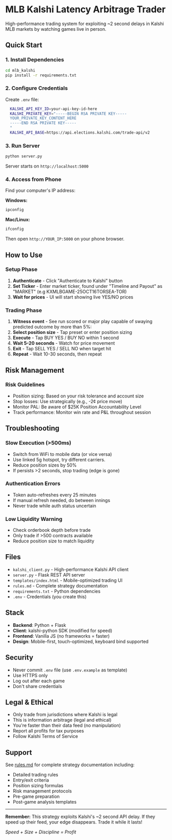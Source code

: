 # MLB Kalshi Latency Arbitrage Trader

High-performance trading system for exploiting ~2 second delays in Kalshi MLB markets by watching games live in person.

## Quick Start

### 1. Install Dependencies

```bash
cd mlb_kalshi
pip install -r requirements.txt
```

### 2. Configure Credentials

Create `.env` file:

```bash
  KALSHI_API_KEY_ID=your-api-key-id-here
  KALSHI_PRIVATE_KEY="-----BEGIN RSA PRIVATE KEY-----
  YOUR_PRIVATE_KEY_CONTENT_HERE
  -----END RSA PRIVATE KEY-----
  "
  KALSHI_API_BASE=https://api.elections.kalshi.com/trade-api/v2
```

### 3. Run Server

```bash
python server.py
```

Server starts on `http://localhost:5000`

### 4. Access from Phone

Find your computer's IP address:

**Windows:**
```bash
ipconfig
```

**Mac/Linux:**
```bash
ifconfig
```

Then open `http://YOUR_IP:5000` on your phone browser.

## How to Use

### Setup Phase

1. **Authenticate** - Click "Authenticate to Kalshi" button
2. **Set Ticker** - Enter market ticker, found under "Timeline and Payout" as "MARKET" (e.g KXMLBGAME-25OCT16TORSEA-TOR)
3. **Wait for prices** - UI will start showing live YES/NO prices

### Trading Phase

1. **Witness event** - See run scored or major play capable of swaying predicted outcome by more than 5%:
2. **Select position size** - Tap preset or enter position sizing
3. **Execute** - Tap BUY YES / BUY NO within 1 second
4. **Wait 5-20 seconds** - Watch for price movement
5. **Exit** - Tap SELL YES / SELL NO when target hit
6. **Repeat** - Wait 10-30 seconds, then repeat


## Risk Management

### Risk Guidelines
- Position sizing: Based on your risk tolerance and account size
- Stop losses: Use strategically (e.g., -2¢ price move)
- Monitor PAL: Be aware of $25K Position Accountability Level
- Track performance: Monitor win rate and P&L throughout session

## Troubleshooting

### Slow Execution (>500ms)
- Switch from WiFi to mobile data (or vice versa)
- Use linked 5g hotspot, try different carriers.
- Reduce position sizes by 50%
- If persists >2 seconds, stop trading (edge is gone)

### Authentication Errors
- Token auto-refreshes every 25 minutes
- If manual refresh needed, do between innings
- Never trade while auth status uncertain

### Low Liquidity Warning
- Check orderbook depth before trade
- Only trade if >500 contracts available
- Reduce position size to match liquidity

## Files

- `kalshi_client.py` - High-performance Kalshi API client
- `server.py` - Flask REST API server
- `templates/index.html` - Mobile-optimized trading UI
- `rules.md` - Complete strategy documentation
- `requirements.txt` - Python dependencies
- `.env` - Credentials (you create this)

## Stack

- **Backend**: Python + Flask
- **Client**: kalshi-python SDK (modified for speed)
- **Frontend**: Vanilla JS (no frameworks = faster)
- **Design**: Mobile-first, touch-optimized, keyboard bind supported

## Security

- Never commit `.env` file (use `.env.example` as template)
- Use HTTPS only
- Log out after each game
- Don't share credentials

## Legal & Ethical

- Only trade from jurisdictions where Kalshi is legal
- This is information arbitrage (legal and ethical)
- You're faster than their data feed (no manipulation)
- Report all profits for tax purposes
- Follow Kalshi Terms of Service

## Support

See [rules.md](rules.md) for complete strategy documentation including:
- Detailed trading rules
- Entry/exit criteria
- Position sizing formulas
- Risk management protocols
- Pre-game preparation
- Post-game analysis templates

---

**Remember:** This strategy exploits Kalshi's ~2 second API delay. If they speed up their feed, your edge disappears. Trade it while it lasts!

*Speed + Size + Discipline = Profit*
